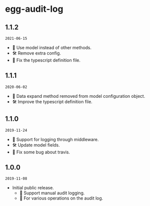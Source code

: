 # egg-audit-log

## 1.1.2

`2021-06-15`

  * 🌟 Use model instead of other methods.
  * 🛠 Remove extra config.
  * 🐛 Fix the typescript definition file. 

## 1.1.1

`2020-06-02`

  * 🌟 Data expand method removed from model configuration object.
  * 🛠 Improve the typescript definition file.

## 1.1.0

`2019-11-24`

  * 🌟 Support for logging through middleware.
  * 🛠 Update model fields.
  * 🐛 Fix some bug about travis.

## 1.0.0

`2019-11-08`

* Initial public release.
  - 🌟 Support manual audit logging.
  - 🌟 For various operations on the audit log.
